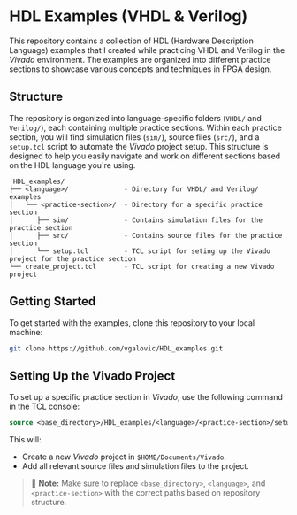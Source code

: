 HDL Examples (VHDL & Verilog)
=============================

This repository contains a collection of HDL (Hardware Description Language) examples that I created while practicing VHDL and Verilog in the *Vivado* environment. The examples are organized into different practice sections to showcase various concepts and techniques in FPGA design.

Structure
---------

The repository is organized into language-specific folders (`VHDL/` and `Verilog/`), each containing multiple practice sections. Within each practice section, you will find simulation files (`sim/`), source files (`src/`), and a `setup.tcl` script to automate the *Vivado* project setup. This structure is designed to help you easily navigate and work on different sections based on the HDL language you're using.

```
 HDL_examples/
├── <language>/              - Directory for VHDL/ and Verilog/ examples
│   └── <practice-section>/  - Directory for a specific practice section
│      ├── sim/              - Contains simulation files for the practice section
│      ├── src/              - Contains source files for the practice section
│      └── setup.tcl         - TCL script for seting up the Vivado project for the practice section
└── create_project.tcl       - TCL script for creating a new Vivado project
```

Getting Started
---------------

To get started with the examples, clone this repository to your local machine:

```bash
git clone https://github.com/vgalovic/HDL_examples.git
```

Setting Up the Vivado Project
-----------------------------

To set up a specific practice section in *Vivado*, use the following command in the TCL console:

```tcl
source <base_directory>/HDL_examples/<language>/<practice-section>/setup.tcl
```

This will:

- Create a new *Vivado* project in `$HOME/Documents/Vivado`.
- Add all relevant source files and simulation files to the project.

> 📝 **Note:** Make sure to replace `<base_directory>`, `<language>`, and `<practice-section>` with the correct paths based on repository structure.
